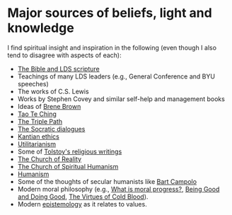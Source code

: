 # Major sources of beliefs, light and knowledge

I find spiritual insight and inspiration in the following (even though I also tend to disagree with aspects of each):

* [The Bible and LDS scripture](https://www.lds.org/scriptures?lang=eng)
* Teachings of many LDS leaders (e.g., General Conference and BYU speeches)
* The works of C.S. Lewis
* Works by Stephen Covey and similar self-help and management books
* Ideas of [Brene Brown](http://brenebrown.com/)
* [Tao Te Ching](http://www.taoism.net/ttc/complete.htm)
* [The Triple Path](http://triplepath.org/)
* [The Socratic dialogues](http://www.sacred-texts.com/cla/plato/)
* [Kantian ethics](http://www.earlymoderntexts.com/assets/pdfs/kant1785.pdf)
* [Utilitarianism](http://www.utilitarianism.com/mill1.htm)
* Some of [Tolstoy's religious writings](https://www.brainpickings.org/2014/06/03/tolstoy-confession/)
* [The Church of Reality](http://www.churchofreality.org/wisdom/welcome_home/)
* [The Church of Spiritual Humanism](http://www.spiritualhumanism.org/practices.php)
* [Humanism](http://americanhumanist.org/humanism/what_is_humanism)
* Some of the thoughts of secular humanists like [Bart Campolo](https://www.youtube.com/watch?v=d3JIdCruIpo)
* Modern moral philosophy (e.g., [What is moral progress?](https://www.youtube.com/watch?v=xQr6fKlsf_c), [Being Good and Doing Good](https://www.youtube.com/watch?v=PxStuUxaZxQ), [The Virtues of Cold Blood](https://www.youtube.com/watch?v=sIK2vlE6UIk)).
* Modern [epistemology](https://www.youtube.com/watch?v=f28AAkLm9ZA) as it relates to values.
